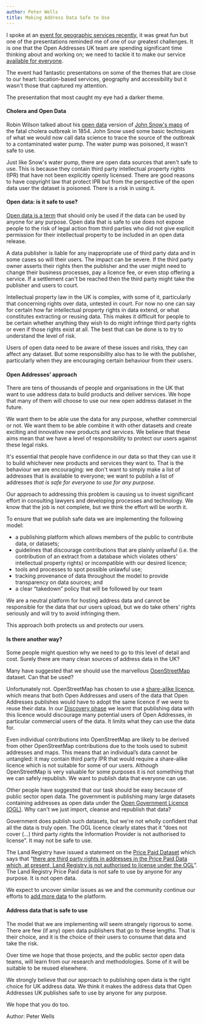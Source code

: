 ```yaml
---
author: Peter Wells
title: Making Address Data Safe to Use
---
```


I spoke at an [event for geographic services recently](http://geomobldn.org/post/102358677210/first-geomob-of-2015-13th-january-back-at-ucl), it was great fun but one of the presentations reminded me of one of our greatest challenges. It is one that the Open Addresses UK team are spending significant time thinking about and working on; we need to tackle it to make our service [available for everyone](https://alpha.openaddressesuk.org/about/vision).

The event had fantastic presentations on some of the themes that are close to our heart: location-based services, geography and accessibility but it wasn't those that captured my attention.

The presentation that most caught my eye had a darker theme.

#### Cholera and Open Data

Robin Wilson talked about his [open data](http://blog.rtwilson.com/john-snows-cholera-data-in-more-formats/) version of [John Snow's maps](http://en.wikipedia.org/wiki/John_Snow_(physician)#Cholera) of the fatal cholera outbreak in 1854. John Snow used some basic techniques of what we would now call data science to trace the source of the outbreak to a contaminated water pump. The water pump was poisoned, it wasn't safe to use.

Just like Snow's water pump, there are open data sources that aren't safe to use. This is because they contain third party intellectual property rights (IPR) that have not been explicitly openly licensed. There are good reasons to have copyright law that protect IPR but from the perspective of the open data user the dataset is poisoned. There is a risk in using it.

#### Open data: is it safe to use?

[Open data is a term](http://opendefinition.org/) that should only be used if the data can be used by anyone for any purpose. Open data that is safe to use does not expose people to the risk of legal action from third parties who did not give explicit permission for their intellectual property to be included in an open data release.

A data publisher is liable for any inappropriate use of third party data and in some cases so will their users. The impact can be severe. If the third party owner asserts their rights then the publisher and the user might need to change their business processes, pay a licence fee, or even stop offering a service. If a settlement can't be reached then the third party might take the publisher and users to court.

Intellectual property law in the UK is complex, with some of it, particularly that concerning rights over data, untested in court. For now no one can say for certain how far intellectual property rights in data extend, or what constitutes extracting or reusing data. This makes it difficult for people to be certain whether anything they wish to do might infringe third party rights or even if those rights exist at all. The best that can be done is to try to understand the level of risk.

Users of open data need to be aware of these issues and risks, they can affect any dataset. But some responsibility also has to lie with the publisher, particularly when they are encouraging certain behaviour from their users.

#### Open Addresses’ approach

There are tens of thousands of people and organisations in the UK that want to use address data to build products and deliver services. We hope that many of them will choose to use our new open address dataset in the future.

We want them to be able use the data for any purpose, whether commercial or not. We want them to be able combine it with other datasets and create exciting and innovative new products and services. We believe that these aims mean that we have a level of responsibility to protect our users against these legal risks.

It's essential that people have confidence in our data so that they can use it to build whichever new products and services they want to. That is the behaviour we are encouraging: we don't want to simply make a list of addresses that is available to everyone; we want to publish a list of addresses *that is safe for everyone to use for any purpose*.

Our approach to addressing this problem is causing us to invest significant effort in consulting lawyers and developing processes and technology. We know that the job is not complete, but we think the effort will be worth it.

To ensure that we publish safe data we are implementing the following model:

* a publishing platform which allows members of the public to contribute data, or datasets;
* guidelines that discourage contributions that are plainly unlawful (i.e. the contribution of an extract from a database which violates others' intellectual property rights) or incompatible with our desired licence;
* tools and processes to spot possible unlawful use;
* tracking provenance of data throughout the model to provide transparency on data sources; and
* a clear “takedown” policy that will be followed by our team

We are a neutral platform for hosting address data and cannot be responsible for the data that our users upload, but we do take others’ rights seriously and will try to avoid infringing them.

This approach both protects us and protects our users.

#### Is there another way?

Some people might question why we need to go to this level of detail and cost. Surely there are many clean sources of address data in the UK?

Many have suggested that we should use the marvellous [OpenStreetMap](http://www.openstreetmap.org/#map=5/51.500/-0.100) dataset. Can that be used?

Unfortunately not. OpenStreetMap has chosen to use a [share-alike licence](http://www.openstreetmap.org/copyright), which means that both Open Addresses and users of the data that Open Addresses publishes would have to adopt the same licence if we were to reuse their data. In our [Discovery phase](http://theodi.org/blog/the-open-addresses-symposium) we learnt that publishing data with this licence would discourage many potential users of Open Addresses, in particular commercial users of the data. It limits what they can use the data for. 

Even individual contributions into OpenStreetMap are likely to be derived from other OpenStreetMap contributions due to the tools used to submit addresses and maps. This means that an individual’s data cannot be untangled: it may contain third party IPR that would require a share-alike licence which is not suitable for some of our users. Although OpenStreetMap is very valuable for some purposes it is not something that we can safely republish. We want to publish data that everyone can use.

Other people have suggested that our task should be easy because of public sector open data. The government is publishing many large datasets containing addresses as open data under the [Open Government Licence (OGL)](http://www.nationalarchives.gov.uk/doc/open-government-licence/version/3/). Why can't we just import, cleanse and republish that data?

Government does publish such datasets, but we're not wholly confident that all the data is truly open. The OGL licence clearly states that it “does not cover (...) third party rights the Information Provider is not authorised to license”. It may not be safe to use.

The Land Registry have issued a statement on the [Price Paid Dataset](https://www.gov.uk/government/collections/price-paid-data) which says that “[there are third party rights in addresses in the Price Paid Data which, at present, Land Registry is not authorised to license under the OGL](http://mapgubbins.tumblr.com/post/107499166390/it-was-all-a-dream-land-registrys-price-paid)”. The Land Registry Price Paid data is not safe to use by anyone for any purpose. It is not open data.

We expect to uncover similar issues as we and the community continue our efforts to [add more data](https://alpha.openaddressesuk.org/about/addingdata) to the platform.

#### Address data that is safe to use

The model that we are implementing will seem strangely rigorous to some. There are few (if any) open data publishers that go to these lengths. That is their choice, and it is the choice of their users to consume that data and take the risk. 

Over time we hope that those projects, and the public sector open data teams, will learn from our research and methodologies. Some of it will be suitable to be reused elsewhere.

We strongly believe that our approach to publishing open data is the right choice for UK address data. We think it makes the address data that Open Addresses UK publishes safe to use by anyone for any purpose.

We hope that you do too.


Author: Peter Wells
